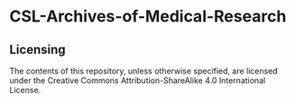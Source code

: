 # CSL-Archives-of-Medical-Research

## Licensing
The contents of this repository, unless otherwise specified, are licensed under the Creative Commons Attribution-ShareAlike 4.0 International License.
